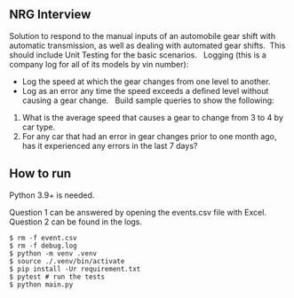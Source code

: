 ## NRG Interview ##

Solution to respond to the manual inputs of an automobile gear shift with automatic transmission, as well as dealing with automated gear shifts.  This should include Unit Testing for the basic scenarios.
 
Logging (this is a company log for all of its models by vin number):
* Log the speed at which the gear changes from one level to another.
* Log as an error any time the speed exceeds a defined level without causing a gear change.
 
Build sample queries to show the following:
1. What is the average speed that causes a gear to change from 3 to 4 by car type.
2. For any car that had an error in gear changes prior to one month ago, has it experienced any errors in the last 7 days?

## How to run ##

Python 3.9+ is needed.

Question 1 can be answered by opening the events.csv file with Excel.
Question 2 can be found in the logs.

```shell
$ rm -f event.csv
$ rm -f debug.log
$ python -m venv .venv
$ source ./.venv/bin/activate
$ pip install -Ur requirement.txt
$ pytest # run the tests
$ python main.py
```